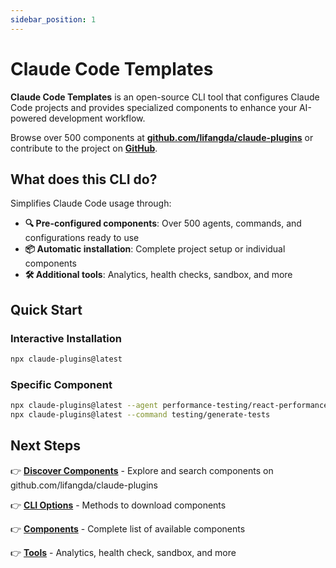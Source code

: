 ```yaml
---
sidebar_position: 1
---
```


# Claude Code Templates

**Claude Code Templates** is an open-source CLI tool that configures Claude Code projects and provides specialized components to enhance your AI-powered development workflow.

Browse over 500 components at **[github.com/lifangda/claude-plugins](https://github.com/lifangda/claude-plugins)** or contribute to the project on **[GitHub](https://github.com/lifangda/claude-plugins)**.

## What does this CLI do?

Simplifies Claude Code usage through:

- **🔍 Pre-configured components**: Over 500 agents, commands, and configurations ready to use
- **📦 Automatic installation**: Complete project setup or individual components  
- **🛠️ Additional tools**: Analytics, health checks, sandbox, and more

## Quick Start

### Interactive Installation
```bash
npx claude-plugins@latest
```

### Specific Component
```bash
npx claude-plugins@latest --agent performance-testing/react-performance-optimization
npx claude-plugins@latest --command testing/generate-tests
```

## Next Steps

👉 **[Discover Components](https://github.com/lifangda/claude-plugins)** - Explore and search components on github.com/lifangda/claude-plugins

👉 **[CLI Options](./cli-options)** - Methods to download components  

👉 **[Components](./components/overview)** - Complete list of available components

👉 **[Tools](./tools/overview)** - Analytics, health check, sandbox, and more
